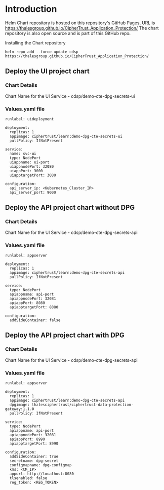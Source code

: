 # Introduction
Helm Chart repository is hosted on this repository's GitHub Pages, URL is https://thalesgroup.github.io/CipherTrust_Application_Protection/
The chart repository is also open source and is part of this GitHub repo.

Installing the Chart repository
```
helm repo add --force-update cdsp https://thalesgroup.github.io/CipherTrust_Application_Protection/
```

## Deploy the UI project chart
### Chart Details
Chart Name for the UI Service - cdsp/demo-cte-dpg-secrets-ui

### Values.yaml file
```
runlabel: uideployment

deployment:
  replicas: 1
  appimage: ciphertrust/learn:demo-dpg-cte-secrets-ui
  pullPolicy: IfNotPresent

service:
  name: svc-ui
  type: NodePort
  uiappname: ui-port
  uiappnodePort: 32080
  uiappPort: 3000
  uiapptargetPort: 3000

configuration:
  api_server_ip: <Kubernetes_Cluster_IP>
  api_server_port: 9000
```

## Deploy the API project chart without DPG
### Chart Details
Chart Name for the UI Service - cdsp/demo-cte-dpg-secrets-api

### Values.yaml file
```
runlabel: appserver

deployment:
  replicas: 1
  appimage: ciphertrust/learn:demo-dpg-cte-secrets-api
  pullPolicy: IfNotPresent

service:
  type: NodePort
  apiappname: api-port
  apiappnodePort: 32081
  apiappPort: 8080
  apiapptargetPort: 8080

configuration:
  addSideContainer: false
```

## Deploy the API project chart with DPG
### Chart Details
Chart Name for the UI Service - cdsp/demo-cte-dpg-secrets-api

### Values.yaml file
```
runlabel: appserver

deployment:
  replicas: 1
  appimage: ciphertrust/learn:demo-dpg-cte-secrets-api
  dpgimage: thalesciphertrust/ciphertrust-data-protection-gateway:1.1.0
  pullPolicy: IfNotPresent

service:
  type: NodePort
  apiappname: api-port
  apiappnodePort: 32081
  apiappPort: 8990
  apiapptargetPort: 8990

configuration:
  addSideContainer: true
  secretname: dpg-secret
  configmapname: dpg-configmap
  kms: <CM_IP>
  appurl: http://localhost:8080
  tlsenabled: false
  reg_token: <REG_TOKEN>
```
